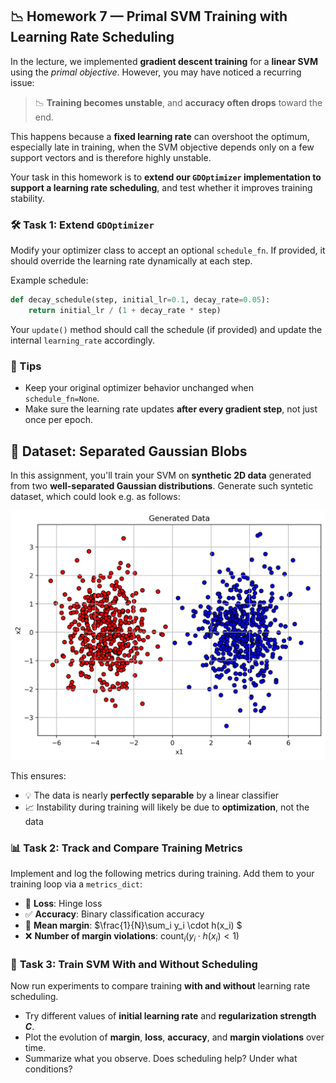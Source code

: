 ## 📉 Homework 7 — Primal SVM Training with Learning Rate Scheduling

In the lecture, we implemented **gradient descent training** for a **linear SVM** using the *primal objective*. However, you may have noticed a recurring issue:  
> 📉 **Training becomes unstable**, and **accuracy often drops** toward the end.

This happens because a **fixed learning rate** can overshoot the optimum, especially late in training, when the SVM objective depends only on a few support vectors and is therefore highly unstable.

Your task in this homework is to **extend our `GDOptimizer` implementation to support a learning rate scheduling**, and test whether it improves training stability.


### 🛠️ **Task 1: Extend `GDOptimizer`**  
   Modify your optimizer class to accept an optional `schedule_fn`. If provided, it should override the learning rate dynamically at each step.

   Example schedule:

```python
def decay_schedule(step, initial_lr=0.1, decay_rate=0.05):
    return initial_lr / (1 + decay_rate * step)
```
   Your `update()` method should call the schedule (if provided) and update the internal `learning_rate` accordingly.

### 📌 Tips

- Keep your original optimizer behavior unchanged when `schedule_fn=None`.
- Make sure the learning rate updates **after every gradient step**, not just once per epoch.


## 🧪 Dataset: Separated Gaussian Blobs

In this assignment, you'll train your SVM on **synthetic 2D data** generated from two **well-separated Gaussian distributions**. Generate such syntetic dataset, which could look e.g. as follows:

![](images/data.png)


This ensures:
- 💡 The data is nearly **perfectly separable** by a linear classifier
- 📈 Instability during training will likely be due to **optimization**, not the data


### 📊 **Task 2: Track and Compare Training Metrics**

Implement and log the following metrics during training. Add them to your training loop via a `metrics_dict`:

- 🔢 **Loss**: Hinge loss  
- ✅ **Accuracy**: Binary classification accuracy
- 📏 **Mean margin**: $\frac{1}{N}\sum_i y_i \cdot h(x_i) $
- ❌ **Number of margin violations**: $\text{count}_i(y_i \cdot h(x_i) < 1 )$



### 🚀 **Task 3: Train SVM With and Without Scheduling**

Now run experiments to compare training **with and without** learning rate scheduling.

- Try different values of **initial learning rate** and **regularization strength $C$**.
- Plot the evolution of **margin**, **loss**, **accuracy**, and **margin violations** over time.
- Summarize what you observe. Does scheduling help? Under what conditions?





